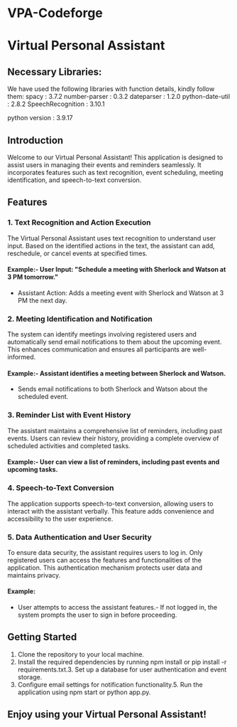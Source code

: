 # VPA-Codeforge
# Virtual Personal Assistant
## Necessary Libraries:
We have used the following libraries with function details, kindly follow them:
  spacy :  3.7.2
  number-parser : 0.3.2
  dateparser : 1.2.0
  python-date-util : 2.8.2
  SpeechRecognition : 3.10.1

  python version : 3.9.17
  
## Introduction
Welcome to our Virtual Personal Assistant! This application is designed to assist users in managing their events and reminders seamlessly. It incorporates features such as text recognition, event scheduling, meeting identification, and speech-to-text conversion.
## Features
### 1. Text Recognition and Action Execution
The Virtual Personal Assistant uses text recognition to understand user input. Based on the identified actions in the text, the assistant can add, reschedule, or cancel events at specified times.
#### Example:- User Input: "Schedule a meeting with Sherlock and Watson at 3 PM tomorrow."
- Assistant Action: Adds a meeting event with Sherlock and Watson at 3 PM the next day.
### 2. Meeting Identification and Notification
The system can identify meetings involving registered users and automatically send email notifications to them about the upcoming event. This enhances communication and ensures all participants are well-informed.
#### Example:- Assistant identifies a meeting between Sherlock and Watson.
- Sends email notifications to both Sherlock and Watson about the scheduled event.
### 3. Reminder List with Event History
The assistant maintains a comprehensive list of reminders, including past events. Users can review their history, providing a complete overview of scheduled activities and completed tasks.
#### Example:- User can view a list of reminders, including past events and upcoming tasks.
### 4. Speech-to-Text Conversion
The application supports speech-to-text conversion, allowing users to interact with the assistant verbally. This feature adds convenience and accessibility to the user experience.
### 5. Data Authentication and User Security
To ensure data security, the assistant requires users to log in. Only registered users can access the features and functionalities of the application. This authentication mechanism protects user data and maintains privacy.
#### Example:
- User attempts to access the assistant features.- If not logged in, the system prompts the user to sign in before proceeding.
## Getting Started
1. Clone the repository to your local machine.
2. Install the required dependencies by running npm install or pip install -r requirements.txt.3. Set up a database for user authentication and event storage.
4. Configure email settings for notification functionality.5. Run the application using npm start or python app.py.
## Enjoy using your Virtual Personal Assistant!

